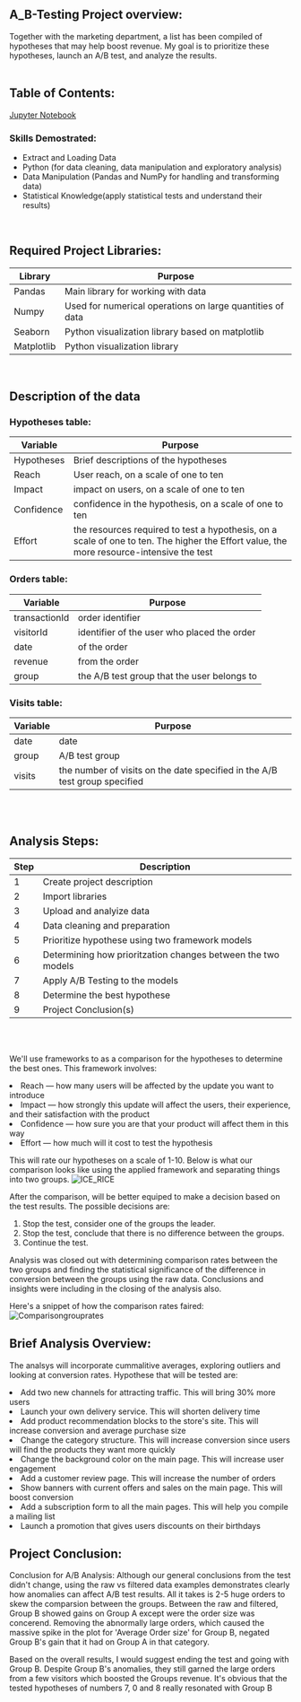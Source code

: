 ## A_B-Testing Project overview:
Together with the marketing department, a list has been compiled of hypotheses that may help boost revenue. 
My goal is to prioritize these hypotheses, launch an A/B test, and analyze the results. 
<br></br>

## Table of Contents:
[Jupyter Notebook](https://github.com/julyndav/A_B-Testing/blob/main/A_B%20Testing.ipynb)
<p></p>

### Skills Demostrated:
<ul>
<li>Extract and Loading Data</li>   
<li>Python (for data cleaning, data manipulation and exploratory analysis)</li>
<li>Data Manipulation (Pandas and NumPy for handling and transforming data)</li>
<li>Statistical Knowledge(apply statistical tests and understand their results)</li>
</ul>
<br>

## Required Project Libraries:
| Library |Purpose |
| --- | --- |
| Pandas | Main library for working with data |
| Numpy | Used for numerical operations on large quantities of data |
| Seaborn | Python visualization library based on matplotlib |
| Matplotlib | Python visualization library |

<br>

## Description of the data
<p></p>

### Hypotheses table:
| Variable | Purpose |
| --- | --- |
| Hypotheses | Brief descriptions of the hypotheses |
| Reach | User reach, on a scale of one to ten |
| Impact |impact on users, on a scale of one to ten |
| Confidence | confidence in the hypothesis, on a scale of one to ten |
| Effort | the resources required to test a hypothesis, on a scale of one to ten. The higher the Effort value, the more resource-intensive the test |
<p></p>

### Orders table:
| Variable | Purpose |
| --- | --- |
| transactionId | order identifier |
| visitorId | identifier of the user who placed the order |
| date | of the order |
| revenue | from the order |
| group | the A/B test group that the user belongs to | 
<p></p>

### Visits table: 
| Variable | Purpose |
| --- | --- |
| date | date |
| group | A/B test group |
| visits | the number of visits on the date specified in the A/B test group specified |

<br></br>


## Analysis Steps:
| Step |Description |
| --- | --- |
| 1 | Create project description |
| 2 | Import libraries |
| 3 | Upload and analyize data |
| 4 | Data cleaning and preparation |
| 5 | Prioritize hypothese using two framework models |
| 6 | Determining how prioritzation changes between the two models |
| 7 | Apply A/B Testing to the models |
| 8 | Determine the best hypothese |
| 9 | Project Conclusion(s) |

<br></br>


We'll use frameworks to as a comparison for the hypotheses to determine the best ones. This framework involves:<br><li>
Reach — how many users will be affected by the update you want to
introduce<li>
Impact — how strongly this update will affect the users, their experience, and
their satisfaction with the product<li>
Confidence — how sure you are that your product will affect them in this way<li>
Effort — how much will it cost to test the hypothesis

This will rate our hypotheses on a scale of 1-10. Below is what our comparison looks like using the applied framework and separating things into two groups.
![ICE_RICE](https://github.com/julyndav/A_B-Testing/blob/main/images/comparison.png)

After the comparison, will be better equiped to make a decision based on the test results. The possible decisions are:<br>
<ol>
  <li> Stop the test, consider one of the groups the leader. </li>
  <li>Stop the test, conclude that there is no difference between the groups. </li>
  <li>Continue the test. </ol>
<p></p>

Analysis was closed out with determining comparison rates between the two groups and finding the statistical significance of the difference in conversion between the groups using the raw data. Conclusions and insights were including in the closing of the analysis also. 

Here's a snippet of how the comparison rates faired:
![Comparisongrouprates](https://github.com/julyndav/A_B-Testing/blob/main/images/comprison%20groups.png)


## Brief Analysis Overview:
The analsys will incorporate cummalitive averages, exploring outliers and looking at conversion rates. 
Hypothese that will be tested are:<br><li>
Add two new channels for attracting traffic. This will bring 30% more users<li>
Launch your own delivery service. This will shorten delivery time<li>
Add product recommendation blocks to the store's site. This will increase conversion and average purchase size<li>
Change the category structure. This will increase conversion since users will find the products they want more quickly<li>
Change the background color on the main page. This will increase user engagement<li>
Add a customer review page. This will increase the number of orders<li>
Show banners with current offers and sales on the main page. This will boost conversion<li>
Add a subscription form to all the main pages. This will help you compile a mailing list<li>
Launch a promotion that gives users discounts on their birthdays



## Project Conclusion:
Conclusion for A/B Analysis:
Although our general conclusions from the test didn't change, using the raw vs filtered data examples demonstrates clearly how anomalies can affect A/B test results. All it takes is 2-5 huge orders to skew the comparsion between the groups.
Between the raw and filtered, Group B showed gains on Group A except were the order size was concerend. Removing the abnormally large orders, which caused the massive spike in the plot for 'Average Order size' for Group B, negated Group B's gain that it had on Group A in that category.

Based on the overall results, I would suggest ending the test and going with Group B. Despite Group B's anomalies, they still garned the large orders from a few visitors which boosted the Groups revenue. It's obvious that the tested hypotheses of numbers 7, 0 and 8 really resonated with Group B
